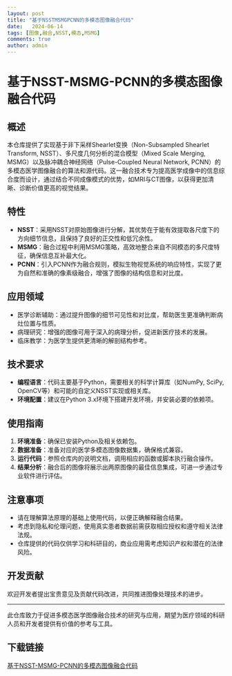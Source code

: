 ```yaml
---
layout: post
title: "基于NSSTMSMGPCNN的多模态图像融合代码"
date:   2024-06-14
tags: [图像,融合,NSST,模态,MSMG]
comments: true
author: admin
---
```

# 基于NSST-MSMG-PCNN的多模态图像融合代码

## 概述
本仓库提供了实现基于非下采样Shearlet变换（Non-Subsampled Shearlet Transform, NSST）、多尺度几何分析的混合模型（Mixed Scale Merging, MSMG）以及脉冲耦合神经网络（Pulse-Coupled Neural Network, PCNN）的多模态医学图像融合的算法和源代码。这一融合技术专为提高医学成像中的信息综合度而设计，通过结合不同成像模式的优势，如MRI与CT图像，以获得更加清晰、诊断价值更高的视觉结果。

## 特性
- **NSST**：采用NSST对原始图像进行分解，其优势在于能有效提取各尺度下的方向细节信息，且保持了良好的正交性和低冗余性。
- **MSMG**：融合过程中利用MSMG策略，高效地整合来自不同模态的多尺度特征，确保信息互补最大化。
- **PCNN**：引入PCNN作为融合规则，模拟生物视觉系统的响应特性，实现了更为自然和准确的像素级融合，增强了图像的结构信息和对比度。

## 应用领域
- 医学诊断辅助：通过提升图像的细节可见性和对比度，帮助医生更准确判断病灶位置与性质。
- 病理研究：增强的图像可用于深入的病理分析，促进新医疗技术的发展。
- 临床教学：为医学生提供更清晰的解剖结构参考。

## 技术要求
- **编程语言**：代码主要基于Python，需要相关的科学计算库（如NumPy, SciPy, OpenCV等）和可能的自定义NSST实现或相关库。
- **环境配置**：建议在Python 3.x环境下搭建开发环境，并安装必要的依赖项。
  
## 使用指南
1. **环境准备**：确保已安装Python及相关依赖包。
2. **数据准备**：准备对应的医学多模态图像数据集，确保格式兼容。
3. **运行代码**：参照仓库内的说明文档，调用相应的函数或脚本执行融合操作。
4. **结果分析**：融合后的图像将展示出两原图像的最佳信息集成，可进一步通过专业软件进行评估。

## 注意事项
- 请在理解算法原理的基础上使用代码，以便正确解释融合结果。
- 考虑到隐私和伦理问题，使用真实患者数据前需获取相应授权和遵守相关法律法规。
- 仓库提供的代码仅供学习和科研目的，商业应用需考虑知识产权和潜在的法律风险。

## 开发贡献
欢迎开发者提出宝贵意见及贡献代码改进，共同推进图像处理技术的进步。

---

此仓库致力于促进多模态医学图像融合技术的研究与应用，期望为医疗领域的科研人员和开发者提供有价值的参考与工具。

## 下载链接

[基于NSST-MSMG-PCNN的多模态图像融合代码](https://pan.quark.cn/s/225cca0884f4)